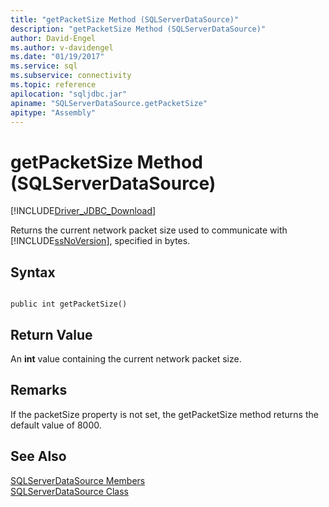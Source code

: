 ```yaml
---
title: "getPacketSize Method (SQLServerDataSource)"
description: "getPacketSize Method (SQLServerDataSource)"
author: David-Engel
ms.author: v-davidengel
ms.date: "01/19/2017"
ms.service: sql
ms.subservice: connectivity
ms.topic: reference
apilocation: "sqljdbc.jar"
apiname: "SQLServerDataSource.getPacketSize"
apitype: "Assembly"
---
```

# getPacketSize Method (SQLServerDataSource)
[!INCLUDE[Driver_JDBC_Download](../../../includes/driver_jdbc_download.md)]

  Returns the current network packet size used to communicate with [!INCLUDE[ssNoVersion](../../../includes/ssnoversion-md.md)], specified in bytes.  
  
## Syntax  
  
```  
  
public int getPacketSize()  
```  
  
## Return Value  
 An **int** value containing the current network packet size.  
  
## Remarks  
 If the packetSize property is not set, the getPacketSize method returns the default value of 8000.  
  
## See Also  
 [SQLServerDataSource Members](../../../connect/jdbc/reference/sqlserverdatasource-members.md)   
 [SQLServerDataSource Class](../../../connect/jdbc/reference/sqlserverdatasource-class.md)  
  
  
